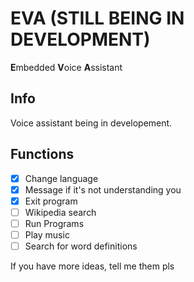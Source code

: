 # EVA (**STILL BEING IN DEVELOPMENT**)
**E**mbedded **V**oice **A**ssistant

## Info
Voice assistant being in developement.

## Functions
- [x] Change language
- [x] Message if it's not understanding you
- [x] Exit program
- [ ] Wikipedia search
- [ ] Run Programs
- [ ] Play music
- [ ] Search for word definitions

If you have more ideas, tell me them pls
